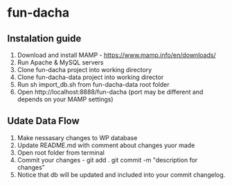 # fun-dacha


## Instalation guide

1. Download and install MAMP - https://www.mamp.info/en/downloads/
2. Run Apache & MySQL servers
3. Clone fun-dacha project into working directory
4. Clone  fun-dacha-data project into working director
5. Run sh import_db.sh from fun-dacha-data root folder
6. Open http://localhost:8888/fun-dacha (port may be different and depends on your MAMP settings)



## Udate Data Flow
1. Make nessasary changes to WP database
2. Update README.md with comment about changes yuor made
3. Open root folder from terminal
4. Commit your changes -
git add .
git commit -m "description for changes"
5. Notice that db will be updated and included into your commit changelog.



 
